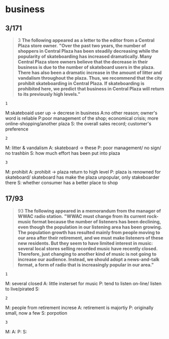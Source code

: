business
===============
3/171
------------------
>3
>**The following appeared as a letter to the editor from a Central Plaza store owner.**
> **"Over the past two years, the number of shoppers in Central Plaza has been steadily decreasing while the popularity of skateboarding has increased dramatically. Many Central Plaza store owners believe that the decrease in their business is due to the number of skateboard users in the plaza. There has also been a dramatic increase in the amount of litter and vandalism throughout the plaza. Thus, we recommend that the city prohibit skateboarding in Central Plaza. If skateboarding is prohibited here, we predict that business in Central Plaza will return to its previously high levels."**

    1
M:skateboaid user up -> decrese in business
A:no other reason; owner's word is reliable
P:poor management of the shop; economical crisis; more online-shopping/another plaza
S: the overall sales record; customer's preference

    2
M: litter & vandalism
A: skateboard -> these
P: poor management/ no sign/ no trashbin
S: how much effort has been put into plaza

    3
M: prohibit
A: prohibit -> plaza return to high level
P: plaza is renowned for skateboard/ skateboard has make the plaza unpopular, only stakeboarder there
S: whether consumer has a better place to shop

17/93
-------------------------
>93
>**The following appeared in a memorandum from the manager of WWAC radio station.**
 >**"WWAC must change from its current rock-music format because the number of listeners has been declining, even though the population in our listening area has been growing. The population growth has resulted mainly from people moving to our area after their retirement, and we must make listeners of these new residents. But they seem to have limited interest in music: several local stores selling recorded music have recently closed. Therefore, just changing to another kind of music is not going to increase our audience. Instead, we should adopt a news-and-talk format, a form of radio that is increasingly popular in our area."**

    1
M: several closed
A: little insterset for music
P: tend to listen on-line/ listen to live/pirated
S: 

    2
M: people from retirement increse
A: retirement is majortiy
P: originally small,  now a few
S: porpotion

    3
M: 
A: 
P: 
S: 
<!--stackedit_data:
eyJoaXN0b3J5IjpbLTIzODE1NjM1MSwtMTM3ODAwNzAxMCwxMT
A5MDkzNzUsMTQ4OTMwMjM2N119
-->